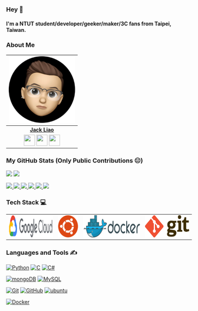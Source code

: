 ### Hey 👋

#### I'm a NTUT student/developer/geeker/maker/3C fans from Taipei, Taiwan.

### About Me

| <a href="https://www.etcw.cf"><img src="https://raw.githubusercontent.com/liaojack8/liaojack8/master/pic/jack.png" width="180px" height="180px" /></a> |
| :---------------------------------------------------------------------------------------------------------------------------------------: |
|       **[Jack Liao](https://www.etcw.cf)**       |
|</a> <a href="https://github.com/liaojack8"><img src="https://cdn.jsdelivr.net/npm/simple-icons@v3/icons/github.svg" width="30px" height="30px"></a> <a href="https://www.instagram.com/lec.tw/"><img src="https://cdn.jsdelivr.net/npm/simple-icons@v3/icons/instagram.svg" width="30px" height="30px"></a> <a href="https://www.linkedin.com/in/liaojack8/"><img src="https://cdn.jsdelivr.net/npm/simple-icons@v3/icons/linkedin.svg" width="30px" height="30px"></a>|

### My GitHub Stats (Only Public Contributions 😑)

![](https://github-readme-stats.anuraghazra1.vercel.app/api/top-langs/?username=liaojack8&theme=dark)
![](https://github-readme-stats.vercel.app/api?username=liaojack8&show_icons=true&title_color=fff&icon_color=fe428e&text_color=9f9f9f&bg_color=151515)

<a href="https://github.com/liaojack8/gd-utils-cht">
    <img src="https://github-readme-stats.vercel.app/api/pin/?username=liaojack8&repo=gd-utils-cht&show_owner=true" />
</a>
<a href="https://github.com/liaojack8/LineTVParser">
<img src="https://github-readme-stats.vercel.app/api/pin/?username=liaojack8&repo=LineTVParser&show_owner=true" />
</a>
<a href="https://github.com/liaojack8/ASUS-Z390F-Hack">
<img src="https://github-readme-stats.vercel.app/api/pin/?username=liaojack8&repo=ASUS-Z390F-Hack&show_owner=true" />
</a>
<a href="https://github.com/liaojack8/MSI-H97-Hack">
<img src="https://github-readme-stats.vercel.app/api/pin/?username=liaojack8&repo=MSI-H97-Hack&show_owner=true" />
</a>
<a href="https://github.com/liaojack8/LevelDB-httpServer">
<img src="https://github-readme-stats.vercel.app/api/pin/?username=liaojack8&repo=LevelDB-httpServer&show_owner=true" />
</a>
<a href="https://github.com/liaojack8/YCSB-LevelDB">
<img src="https://github-readme-stats.vercel.app/api/pin/?username=liaojack8&repo=YCSB-LevelDB&show_owner=true" />
</a>


### Tech Stack 💻

<table>
<tbody>
<td align="center" width="20%">
<img height=60px src="https://raw.githubusercontent.com/liaojack8/liaojack8/master/pic/googlecloud.svg"> 
</td>

<td align="center" width="10%">
<img height=60px src="https://raw.githubusercontent.com/liaojack8/liaojack8/master/pic/ubuntulinux.png"> 
</td>

<td align="center" width="25%">
<img height=60px src="https://raw.githubusercontent.com/liaojack8/liaojack8/master/pic/docker.png"> 
</td>

<td align="center" width="20%">
<img height=60px src="https://raw.githubusercontent.com/liaojack8/liaojack8/master/pic/git.png"> 
</td>    
</tr>
</tbody>
</table>

### Languages and Tools ✍️

[![Python](https://img.shields.io/badge/Python-F0AE51?style=flat&logo=Python&link=https://github.com/liaojack8)](https://github.com/liaojack8)
[![C](https://img.shields.io/badge/C-7188A3?style=flat&logo=c&logoColor=white&link=https://github.com/liaojack8)](https://github.com/liaojack8)
[![C#](https://img.shields.io/badge/-CSharp-336791?style=flat&logo=C#&link=https://github.com/liaojack8)](https://github.com/liaojack8)

[![mongoDB](https://img.shields.io/badge/MongoDB-3d3939?style=flat&logo=mongodb&link=https://github.com/liaojack8)](https://github.com/liaojack8)
[![MySQL](https://img.shields.io/badge/MySQL-750000?style=flat&logo=mysql&fonts=black&link=https://github.com/liaojack8)](https://github.com/liaojack8)

[![Git](https://img.shields.io/badge/Git-1878F5?style=flat&logo=git&link=https://github.com/liaojack8)](https://github.com/liaojack8)
[![GitHub](https://img.shields.io/badge/GitHub-181717?style=flat&logo=github&link=https://github.com/liaojack8)](https://github.com/liaojack8)
[![ubuntu](https://img.shields.io/badge/Ubuntu-7B1BB3?style=flat&logo=ubuntu&link=https://github.com/liaojack8)](https://github.com/liaojack8)

[![Docker](https://img.shields.io/badge/Docker-orange?style=flat&logo=docker&link=https://github.com/liaojack8)](https://github.com/liaojack8)
